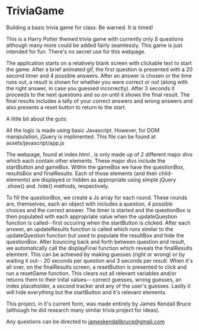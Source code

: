 # TriviaGame
Building a basic trivia game for class. Be warned. It is timed!

This is a Harry Potter themed trivia game with currently only 8 questions although many more could be added fairly seamlessly. This game is just intended for fun. There's no secret use for this webpage.

The application starts on a relatively blank screen with clickable text to start the game. After a brief animated gif, the first question is presented with a 20 second timer and 4 possible answers. After an answer is chosen or the time runs out, a result is shown for whether you were correct or not (along with the right answer, in case you guessed incorrectly). After 3 seconds it proceeds to the next questions and so on until it shows the final result. The final results includes a tally of your correct answers and wrong answers and also presents a reset button to return to the start.

A little bit about the guts:

All the logic is made using basic Javascript. However, for DOM manipulation, jQuery is implimented. This file can be found at assets/javascript/app.js

The webpage, found at index.html , is only made up of 2 different major divs which each contain other elements. These major divs include the startButton and gameBox. Within the gameBox we have the questionBox, resultsBox and finalResults. Each of those elements (and their child-elements) are displayed or hidden as appropriate using simple jQuery .show() and .hide() methods, respectively.

To fill the questionBox, we create a Js array for each round. These rounds are, themselves, each an object with includes a question, 4 possible choices and the correct answer. The timer is started and the questionBox is then populated with each appropriate value when the updateQuestion function is called--first occuring when the startButton is clicked. After each answer, an updateResults function is called which runs similar to the updateQuestion function but used to populate the resultBox and hide the questionBox. After bouncing back and forth between question and result, we automatically call the displayFinal function which reveals the finalResults elemtent. This can be achieved by making guesses (right or wrong) or by waiting it out-- 20 seconds per question and 3 seconds per result. When it's all over, on the finalResults screen, a resetButton is presented to click and run a resetGame function. This clears out all relevant variables and/or returns them to their inital values-- correct guesses, wrong guesses, an index placeholder, a second tracker and any of the user's guesses. Lastly it will hide everything but the startButton and it's relevant elements.

This project, in it's current form, was made entirely by James Kendall Bruce (although he did research many similar trivia project for ideas).

Any questions can be directed to jameskendallbruce@gmail.com